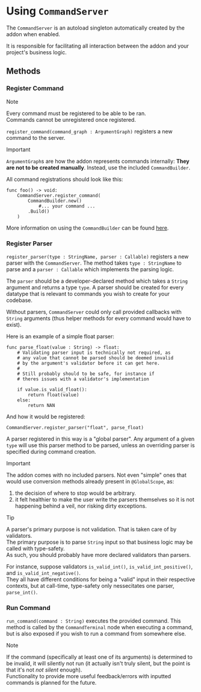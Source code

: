 # Using `CommandServer`

The `CommandServer` is an autoload singleton automatically created by the addon when enabled.

It is responsible for facilitating all interaction between the addon and your project's business logic.

## Methods

### Register Command

> [!NOTE]
> Every command must be registered to be able to be ran.
> <br/>Commands cannot be unregistered once registered.

`register_command(command_graph : ArgumentGraph)` registers a new command to the server.

> [!IMPORTANT]
> `ArgumentGraph`s are how the addon represents commands internally: **They are not to be created manually**. Instead, use the included `CommandBuilder`.
>
> All command registrations should look like this:
>
> ```gdscript
> func foo() -> void:
>     CommandServer.register_command(
>         CommandBuilder.new()
>             #... your command ...
>         .Build()
>     )
> ```
>
> More information on using the `CommandBuilder` can be found [here](UsingCommandBuilder.md).

### Register Parser

`register_parser(type : StringName, parser : Callable)` registers a new parser with the `CommandServer`. The method takes `type : StringName` to parse and a `parser : Callable` which implements the parsing logic.

The `parser` should be a developer-declared method which takes a `String` argument and returns a type `type`. A parser should be created for every datatype that is relevant to commands you wish to create for your codebase.

Without parsers, `CommandServer` could only call provided callbacks with `String` arguments (thus helper methods for every command would have to exist).

Here is an example of a simple float parser:

```gdscript
func parse_float(value : String) -> float:
	# Validating parser input is technically not required, as 
	# any value that cannot be parsed should be deemed invalid 
	# by the argument's validator before it can get here.
	#
	# Still probably should to be safe, for instance if 
	# theres issues with a validator's implementation

	if value.is_valid_float():
		return float(value)
	else:
		return NAN 
```

And how it would be registered:

```gdscript
CommandServer.register_parser("float", parse_float)
```

A parser registered in this way is a "global parser". Any argument of a given `type` will use this parser method to be parsed, unless an overriding parser is specified during command creation.

> [!IMPORTANT]
> The addon comes with no included parsers.
> Not even "simple" ones that would use conversion methods already present in `@GlobalScope`, as:
>
> 1. the decision of where to stop would be arbitrary.
> 2. it felt healthier to make the user write the parsers themselves so it is not happening behind a veil, nor risking dirty exceptions.

> [!TIP]
> A parser's primary purpose is not validation. That is taken care of by validators.
> <br/>The primary purpose is to parse `String` input so that business logic may be called with type-safety.
> <br/>As such, you should probably have more declared validators than parsers.
>
> For instance, suppose validators `is_valid_int()`, `is_valid_int_positive()`, and `is_valid_int_negative()`.
> <br/>They all have different conditions for being a "valid" input in their respective contexts, but at call-time, type-safety only nessecitates one parser, `parse_int()`.

### Run Command

`run_command(command : String)` executes the provided command. This method is called by the `CommandTerminal` node when executing a command, but is also exposed if you wish to run a command from somewhere else.

> [!NOTE]
> If the command (specifically at least one of its arguments) is determined to be invalid, it will silently not run (it actually isn't truly silent, but the point is that it's not *not silent* enough).
> <br/>Functionality to provide more useful feedback/errors with inputted commands is planned for the future.
